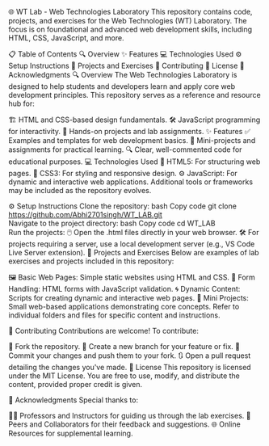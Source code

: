 🌐 WT Lab - Web Technologies Laboratory
This repository contains code, projects, and exercises for the Web Technologies (WT) Laboratory. The focus is on foundational and advanced web development skills, including HTML, CSS, JavaScript, and more.

📋 Table of Contents
🔍 Overview
✨ Features
💻 Technologies Used
⚙️ Setup Instructions
📂 Projects and Exercises
🤝 Contributing
📜 License
🙏 Acknowledgments
🔍 Overview
The Web Technologies Laboratory is designed to help students and developers learn and apply core web development principles. This repository serves as a reference and resource hub for:

🏗️ HTML and CSS-based design fundamentals.
🛠️ JavaScript programming for interactivity.
🚀 Hands-on projects and lab assignments.
✨ Features
✅ Examples and templates for web development basics.
📝 Mini-projects and assignments for practical learning.
🔍 Clear, well-commented code for educational purposes.
💻 Technologies Used
🧱 HTML5: For structuring web pages.
🎨 CSS3: For styling and responsive design.
⚙️ JavaScript: For dynamic and interactive web applications.
Additional tools or frameworks may be included as the repository evolves.

⚙️ Setup Instructions
Clone the repository:
bash
Copy code
git clone https://github.com/Abhi2701singh/WT_LAB.git  
Navigate to the project directory:
bash
Copy code
cd WT_LAB  
Run the projects:
🖱️ Open the .html files directly in your web browser.
🛠️ For projects requiring a server, use a local development server (e.g., VS Code Live Server extension).
📂 Projects and Exercises
Below are examples of lab exercises and projects included in this repository:

🖼️ Basic Web Pages: Simple static websites using HTML and CSS.
📝 Form Handling: HTML forms with JavaScript validation.
🌀 Dynamic Content: Scripts for creating dynamic and interactive web pages.
🔧 Mini Projects: Small web-based applications demonstrating core concepts.
Refer to individual folders and files for specific content and instructions.

🤝 Contributing
Contributions are welcome! To contribute:

🍴 Fork the repository.
🌿 Create a new branch for your feature or fix.
💾 Commit your changes and push them to your fork.
🔃 Open a pull request detailing the changes you've made.
📜 License
This repository is licensed under the MIT License. You are free to use, modify, and distribute the content, provided proper credit is given.

🙏 Acknowledgments
Special thanks to:

👨‍🏫 Professors and Instructors for guiding us through the lab exercises.
🤝 Peers and Collaborators for their feedback and suggestions.
🌐 Online Resources for supplemental learning.
